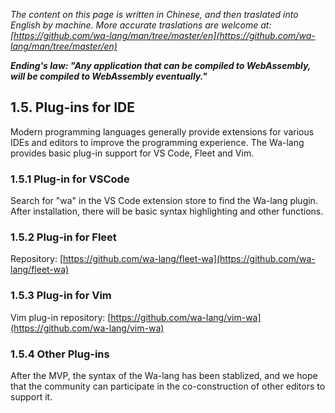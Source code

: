 *The content on this page is written in Chinese, and then traslated into English by machine. More accurate traslations are welcome at: [https://github.com/wa-lang/man/tree/master/en](https://github.com/wa-lang/man/tree/master/en)*

***Ending's law: "Any application that can be compiled to WebAssembly, will be compiled to WebAssembly eventually."***

## 1.5. Plug-ins for IDE

Modern programming languages generally provide extensions for various IDEs and editors to improve the programming experience. The Wa-lang provides basic plug-in support for VS Code, Fleet and Vim.

### 1.5.1 Plug-in for VSCode

Search for "wa" in the VS Code extension store to find the Wa-lang plugin. After installation, there will be basic syntax highlighting and other functions.

### 1.5.2 Plug-in for Fleet

Repository: [https://github.com/wa-lang/fleet-wa](https://github.com/wa-lang/fleet-wa)

### 1.5.3 Plug-in for Vim

Vim plug-in repository: [https://github.com/wa-lang/vim-wa](https://github.com/wa-lang/vim-wa)

### 1.5.4 Other Plug-ins

After the MVP, the syntax of the Wa-lang has been stablized, and we hope that the community can participate in the co-construction of other editors to support it.
